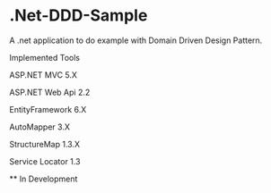 # .Net-DDD-Sample

A .net application to do example with Domain Driven Design Pattern.

Implemented Tools		    

ASP.NET MVC 5.X

ASP.NET Web Api 2.2

EntityFramework 6.X

AutoMapper 3.X

StructureMap 1.3.X

Service Locator 1.3

** In Development
